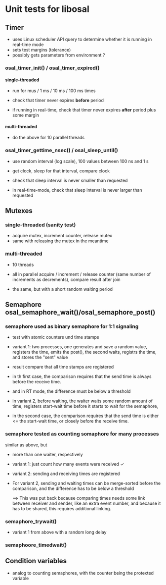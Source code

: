 # Unit tests for libosal

## Timer

* uses Linux scheduler API query to
  determine whether it is running in real-time mode
* sets test margins (tolerance)
* possibly gets parameters from environment ?


### osal_timer_init() / osal_timer_expired()

#### single-threaded

- run for mus / 1 ms / 10 ms  / 100 ms times

- check that timer never expires **before** period
- if running in real-time, check that timer never expires
  **after** period plus some margin

#### multi-threaded

- do the above for 10 parallel threads


### osal_timer_gettime_nsec() / osal_sleep_until()

- use random interval (log scale), 100 values between 100 ns and 1 s

- get clock, sleep for that interval, compare clock

- check that sleep interval is never smaller than requested

- in real-time-mode, check that sleep interval is never larger
  than requested
  
  
## Mutexes

### single-threaded (sanity test)


- acquire mutex, increment counter, release mutex
- same with releasing the mutex in the meantime

### multi-threaded

- 10 threads
- all in parallel acquire / increment / release counter (same number
  of increments as decrements), compare result after join

- the same, but with a short random waiting period


## Semaphore osal_semaphore_wait()/osal_semaphore_post()

### semaphore used as binary semaphore for 1:1 signaling

- test with atomic counters und time stamps

- variant 1: two processes, one generates and save a random value,
  registers the time, emits the post(), the second waits,
  registrs the time, and stores the "sent" value
		
- result compare that all time stamps are
  registered
  
- in th first case, the comparison requires that the send time is
  always before the receive time.

- and in RT mode, the difference must be below a threshold

- in variant 2, before waiting, the waiter waits some random
  amount of time, registers start-wait time before it starts to wait 
  for the semaphore,
  
  
- in the second case, the comparison requires that the send time is
  either <= the start-wait time, or closely 
  before the receive time.

  
###  semaphore  tested as counting somaphore for many processes

similar as above, but 

- more than one waiter, respectively

- variant 1: just count how many events were received ✓

- variant 2: sending and receiving times are registered
  
- For variant 2, sending and waiting times can be
  merge-sorted before the comparison, and the difference 
  has to be below a threshold

  ==> This was put back because comparing times needs
      some link between receiver and sender, like an
      extra event number, and because it has to be
      shared, this requires additional linking.

### semaphore_trywait()

- variant 1 from above with a random long delay

### semaphoore_timedwait()


  ## Condition variables

- analog to counting semaphores, with the
  counter being the protexted variable
  
